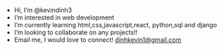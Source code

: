 - Hi, I’m @kevindinh3
- I’m interested in web development
- I’m currently learning html,css,javascript,react, python,sql and django
- I’m looking to collaborate on any projects!!
- Email me, I would love to connect! dinhkevin1@gmail.com

<!---
kevindinh3/kevindinh3 is a ✨ special ✨ repository because its `README.md` (this file) appears on your GitHub profile.
You can click the Preview link to take a look at your changes.
--->
